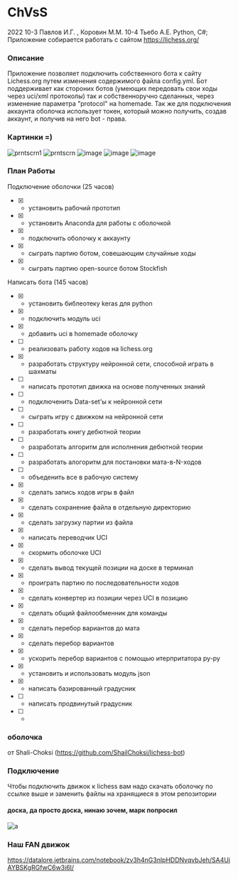 # ChVsS

2022 
10-3 Павлов И.Г. , Коровин М.М.
10-4 Тьебо А.Е.
Python, C#;
Приложение собирается работать с сайтом https://lichess.org/

### Описание
Приложение позволяет подключить собственного бота к сайту Lichess.org путем изменения содержимого файла config.yml.
Бот поддерживает как стороних ботов (умеющих передовать свои ходы через uci/xml протоколы) так и собственноручно сделанных, через изменение параметра "protocol" 
на homemade. Так же для подключения аккаунта оболочка использует токен, который можно получить, создав аккаунт, и получив на него bot - права.

### Картинки =)

![prntscrn1](https://user-images.githubusercontent.com/113096503/202991638-e31b8883-b6fe-4fe4-9c52-2b7c15b480d7.png)
![prntscrn](https://user-images.githubusercontent.com/113096503/202991644-03cde915-ba2f-4502-b265-246a80410b06.png)
![image](https://user-images.githubusercontent.com/113096503/205003656-4f3fae67-8733-4493-9c73-7656c7e741a2.png)
![image](https://user-images.githubusercontent.com/113096503/229430371-f445b47d-9fc1-48f1-898a-8f1342b97ee0.png)
![image](https://user-images.githubusercontent.com/113096503/229430882-aa8ed20b-78e4-46d4-9dd3-c4f9431e75bf.png)





### План Работы

Подключение оболочки (25 часов)
- [x] - установить рабочий прототип
- [x] - установить Anaconda для работы с оболочкой
- [x] - подключить оболочку к аккаунту
- [x] - сыграть партию ботом, совешающим случайные ходы
- [x] - сыграть партию open-source ботом Stockfish

Написать бота (145 часов)
- [x] - установить библеотеку keras для python
- [x] - подключить модуль uci
- [x] - добавить uci в homemade оболочку
- [ ] - реализовать работу ходов на lichess.org
- [x] - разработать структуру нейронной сети, способной играть в шахматы
- [ ] - написать прототип движка на основе полученных знаний
- [ ] - подключенить Data-set'ы к нейронной сети
- [ ] - сыграть игру с движком на нейронной сети
- [ ] - разработать книгу дебютной теории
- [ ] - разработать алгоритм для исполнения дебютной теории
- [ ] - разработать алогоритм для постановки мата-в-N-ходов
- [ ] - объеденить все в рабочую систему
- [x] - сделать запись ходов игры в файл
- [x] - сделать сохранение файла в отдельную директорию
- [x] - сделать загрузку партии из файла
- [x] - написать переводчик UCI
- [x] - скормить оболочке UCI
- [x] - сделать вывод текущей позиции на доске в терминал
- [x] - проиграть партию по последовательности ходов
- [x] - сделать конвертер из позиции через UCI в позицию
- [x] - сделать общий файлообменник для команды
- [x] - сделать перебор вариантов до мата 
- [x] - сделать перебор вариантов
- [x] - ускорить перебор вариантов с помощью итерпритатора py-py
- [x] - установить и использовать модуль json
- [x] - написать базированный градусник
- [ ] - написать продвинутый градусник
- [ ] - 
 
### оболочка 
от Shali-Choksi (https://github.com/ShailChoksi/lichess-bot)

### Подключение
Чтобы подключить движок к lichess вам надо скачать оболочку по ссылке выше и заменить файлы на хранящиеся в этом репозитории

#### доска, да просто доска, нинаю зочем, марк попросил
![a](https://user-images.githubusercontent.com/113096503/223968676-473ead2a-9e6b-42b3-b1fc-f3ea8d9fe296.png)

### Наш FAN движок
https://datalore.jetbrains.com/notebook/zv3h4nG3nlpHDDNvqvbJeh/SA4UiAYBSKgRGfwC6w3i6l/
